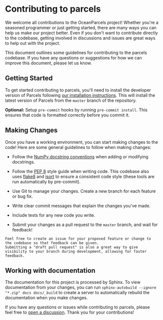 # Contributing to parcels

We welcome all contributions to the OceanParcels project! Whether you're a seasoned programmer or just getting started, there are many ways you can help us make our project better.
Even if you don't want to contribute directly to the codebase, getting involved in discussions and issues are great ways to help out with the project.

This document outlines some guidelines for contributing to the parcels codebase. If you have any questions or suggestions for how we can improve this document, please let us know.

## Getting Started

To get started contributing to parcels, you'll need to install the developer version of Parcels following [our installation instructions](installation.rst#installation-for-developers). This will install the latest version of Parcels from the `master` branch of the repository.

**Optional:** Setup `pre-commit` hooks by running `pre-commit install`. This ensures that code is formatted correctly before you commit it.

## Making Changes

Once you have a working environment, you can start making changes to the code! Here are some general guidelines to follow when making changes:

- Follow the [NumPy docstring conventions](https://numpydoc.readthedocs.io/en/latest/format.html) when adding or modifying docstrings.

- Follow the [PEP 8](https://peps.python.org/pep-0008/) style guide when writing code. This codebase also uses [flake8](https://flake8.pycqa.org/en/latest/) and [isort](https://pycqa.github.io/isort/) to ensure a consistent code style (these tools are run automatically by pre-commit).

- Use Git to manage your changes. Create a new branch for each feature or bug fix.

- Write clear commit messages that explain the changes you've made.

- Include tests for any new code you write.

- Submit your changes as a pull request to the `master` branch, and wait for feedback!

```{note}
Feel free to create an issue for your proposed feature or change to the codebase so that feedback can be given.
Submitting a "draft pull request" is also a great way to give visibility to your branch during development, allowing for faster feedback.
```

## Working with documentation

The documentation for this project is processed by Sphinx. To view documentation from your changes, you can run
`sphinx-autobuild --ignore "*.zip" docs docs/_build` to create a server to automatically rebuild the documentation when you make changes.

If you have any questions or issues while contributing to parcels, please feel free to [open a discussion](https://github.com/OceanParcels/parcels/discussions). Thank you for your contributions!
